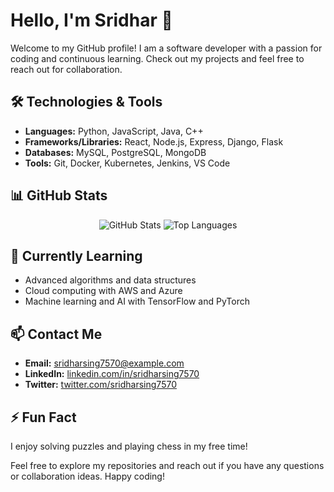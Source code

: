 # Hello, I'm Sridhar 🚀

Welcome to my GitHub profile! I am a software developer with a passion for coding and continuous learning. Check out my projects and feel free to reach out for collaboration.

## 🛠️ Technologies & Tools
- **Languages:** Python, JavaScript, Java, C++
- **Frameworks/Libraries:** React, Node.js, Express, Django, Flask
- **Databases:** MySQL, PostgreSQL, MongoDB
- **Tools:** Git, Docker, Kubernetes, Jenkins, VS Code

## 📊 GitHub Stats
<div align="center">
  <img src="https://github-readme-stats.vercel.app/api?username=Sridharsing7570&show_icons=true&theme=dark" alt="GitHub Stats" />

  <img src="https://github-readme-stats.vercel.app/api/top-langs/?username=Sridharsing7570&layout=compact&theme=dark" alt="Top Languages" />
</div>

## 🌱 Currently Learning
- Advanced algorithms and data structures
- Cloud computing with AWS and Azure
- Machine learning and AI with TensorFlow and PyTorch

## 📫 Contact Me
- **Email:** sridharsing7570@example.com
- **LinkedIn:** [linkedin.com/in/sridharsing7570](https://linkedin.com/in/sridharsing7570)
- **Twitter:** [twitter.com/sridharsing7570](https://twitter.com/sridharsing7570)

## ⚡ Fun Fact
I enjoy solving puzzles and playing chess in my free time!

Feel free to explore my repositories and reach out if you have any questions or collaboration ideas. Happy coding!
